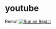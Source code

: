 # youtube
Remot
[![Run on Repl.it](https://repl.it/badge/github/restu321/youtube)](https://repl.it/github/restu321/youtube)
